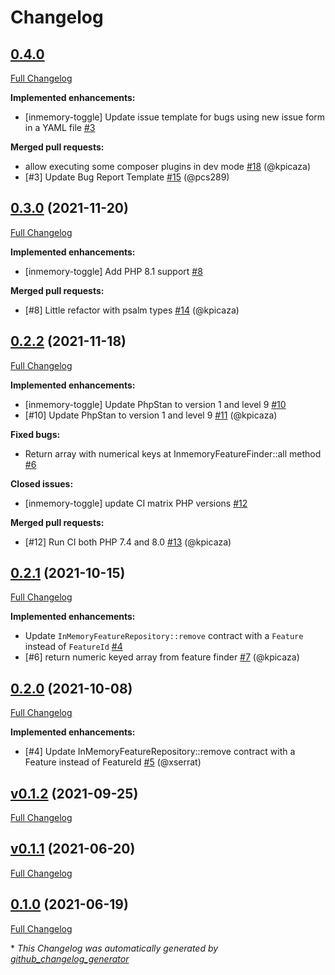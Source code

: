 # Changelog

## [0.4.0](https://github.com/pheature-flags/inmemory-toggle/tree/0.4.0)

[Full Changelog](https://github.com/pheature-flags/inmemory-toggle/compare/0.3.0...0.4.0)

**Implemented enhancements:**

- \[inmemory-toggle\] Update issue template for bugs using new issue form in a YAML file [\#3](https://github.com/pheature-flags/inmemory-toggle/issues/3)

**Merged pull requests:**

- allow executing some composer plugins in dev mode [\#18](https://github.com/pheature-flags/inmemory-toggle/pull/18) (@kpicaza)
- \[\#3\] Update Bug Report Template [\#15](https://github.com/pheature-flags/inmemory-toggle/pull/15) (@pcs289)

## [0.3.0](https://github.com/pheature-flags/inmemory-toggle/tree/0.3.0) (2021-11-20)

[Full Changelog](https://github.com/pheature-flags/inmemory-toggle/compare/0.2.2...0.3.0)

**Implemented enhancements:**

- \[inmemory-toggle\] Add PHP 8.1 support [\#8](https://github.com/pheature-flags/inmemory-toggle/issues/8)

**Merged pull requests:**

- \[\#8\] Little refactor with psalm types [\#14](https://github.com/pheature-flags/inmemory-toggle/pull/14) (@kpicaza)

## [0.2.2](https://github.com/pheature-flags/inmemory-toggle/tree/0.2.2) (2021-11-18)

[Full Changelog](https://github.com/pheature-flags/inmemory-toggle/compare/0.2.1...0.2.2)

**Implemented enhancements:**

- \[inmemory-toggle\] Update PhpStan to version 1 and level 9 [\#10](https://github.com/pheature-flags/inmemory-toggle/issues/10)
- \[\#10\] Update PhpStan to version 1 and level 9 [\#11](https://github.com/pheature-flags/inmemory-toggle/pull/11) (@kpicaza)

**Fixed bugs:**

- Return array with numerical keys at InmemoryFeatureFinder::all method [\#6](https://github.com/pheature-flags/inmemory-toggle/issues/6)

**Closed issues:**

- \[inmemory-toggle\] update CI matrix PHP versions [\#12](https://github.com/pheature-flags/inmemory-toggle/issues/12)

**Merged pull requests:**

- \[\#12\] Run CI both PHP 7.4 and 8.0 [\#13](https://github.com/pheature-flags/inmemory-toggle/pull/13) (@kpicaza)

## [0.2.1](https://github.com/pheature-flags/inmemory-toggle/tree/0.2.1) (2021-10-15)

[Full Changelog](https://github.com/pheature-flags/inmemory-toggle/compare/0.2.0...0.2.1)

**Implemented enhancements:**

- Update `InMemoryFeatureRepository::remove` contract with a `Feature` instead of `FeatureId` [\#4](https://github.com/pheature-flags/inmemory-toggle/issues/4)
- \[\#6\] return numeric keyed array from feature finder [\#7](https://github.com/pheature-flags/inmemory-toggle/pull/7) (@kpicaza)

## [0.2.0](https://github.com/pheature-flags/inmemory-toggle/tree/0.2.0) (2021-10-08)

[Full Changelog](https://github.com/pheature-flags/inmemory-toggle/compare/v0.1.2...0.2.0)

**Implemented enhancements:**

- \[\#4\] Update InMemoryFeatureRepository::remove contract with a Feature instead of FeatureId [\#5](https://github.com/pheature-flags/inmemory-toggle/pull/5) (@xserrat)

## [v0.1.2](https://github.com/pheature-flags/inmemory-toggle/tree/v0.1.2) (2021-09-25)

[Full Changelog](https://github.com/pheature-flags/inmemory-toggle/compare/v0.1.1...v0.1.2)

## [v0.1.1](https://github.com/pheature-flags/inmemory-toggle/tree/v0.1.1) (2021-06-20)

[Full Changelog](https://github.com/pheature-flags/inmemory-toggle/compare/0.1.0...v0.1.1)

## [0.1.0](https://github.com/pheature-flags/inmemory-toggle/tree/0.1.0) (2021-06-19)

[Full Changelog](https://github.com/pheature-flags/inmemory-toggle/compare/0209e1ad785ad50b4685acef5f2a36b3da81c438...0.1.0)



\* *This Changelog was automatically generated by [github_changelog_generator](https://github.com/github-changelog-generator/github-changelog-generator)*
